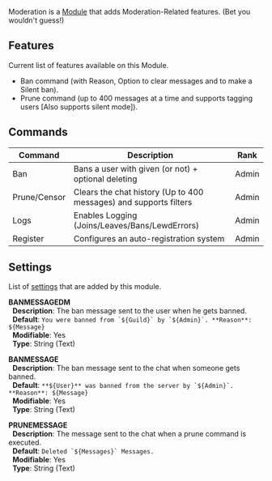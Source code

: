 Moderation is a [Module](https://github.com/Fabricio20/LewdWiki/wiki/Modules) that adds Moderation-Related features. (Bet you wouldn't guess!)

## Features
Current list of features available on this Module.
* Ban command (with Reason, Option to clear messages and to make a Silent ban).
* Prune command (up to 400 messages at a time and supports tagging users [Also supports silent mode]).

## Commands
| Command      | Description                                                       | Rank  |
|--------------|-------------------------------------------------------------------|-------|
| Ban          | Bans a user with given (or not) + optional deleting               | Admin |
| Prune/Censor | Clears the chat history (Up to 400 messages) and supports filters | Admin |
| Logs         | Enables Logging (Joins/Leaves/Bans/LewdErrors)                    | Admin |
| Register     | Configures an auto-registration system                            | Admin |

## Settings
List of [settings](https://github.com/Fabricio20/LewdWiki/wiki/Modules#settings) that are added by this module.

**BANMESSAGEDM**<br>
&nbsp; **Description**: The ban message sent to the user when he gets banned.<br>
&nbsp; **Default**: ``You were banned from `${Guild}` by `${Admin}`. **Reason**: ${Message}``<br>
&nbsp; **Modifiable**: Yes<br>
&nbsp; **Type**: String (Text)

**BANMESSAGE**<br>
&nbsp; **Description**: The ban message sent to the chat when someone gets banned.<br>
&nbsp; **Default**: ``**${User}** was banned from the server by `${Admin}`. **Reason**: ${Message}``<br>
&nbsp; **Modifiable**: Yes<br>
&nbsp; **Type**: String (Text)

**PRUNEMESSAGE**<br>
&nbsp; **Description**: The message sent to the chat when a prune command is executed.<br>
&nbsp; **Default**: ``Deleted `${Messages}` Messages.``<br>
&nbsp; **Modifiable**: Yes<br>
&nbsp; **Type**: String (Text)